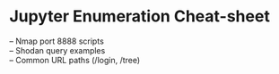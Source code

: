 # Jupyter Enumeration Cheat-sheet

– Nmap port 8888 scripts\
– Shodan query examples\
– Common URL paths (/login, /tree)
